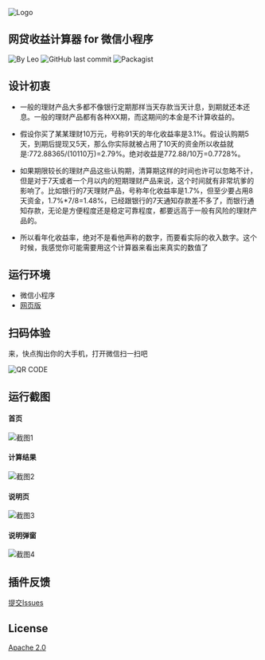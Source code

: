 ![Logo](https://github.com/leochan2017/p2pcalc-xcx/blob/master/%E7%B4%A0%E6%9D%90/logo/%E7%90%86%E8%B4%A2-128.png?raw=true)

## 网贷收益计算器 for 微信小程序
![By Leo](https://img.shields.io/badge/Powered_by-Leo-red.svg?style=flat) 
![GitHub last commit](https://img.shields.io/github/last-commit/leochan2017/p2pcalc-xcx.svg)
![Packagist](https://img.shields.io/packagist/l/doctrine/orm.svg)


## 设计初衷
- 一般的理财产品大多都不像银行定期那样当天存款当天计息，到期就还本还息。一般的理财产品都有各种XX期，而这期间的本金是不计算收益的。

- 假设你买了某某理财10万元，号称91天的年化收益率是3.1%。假设认购期5天，到期后提现又5天，那么你实际就被占用了10天的资金所以收益就是:772.88365/(10110万)=2.79%。绝对收益是772.88/10万=0.7728%。

- 如果期限较长的理财产品这些认购期，清算期这样的时间也许可以忽略不计，但是对于7天或者一个月以内的短期理财产品来说，这个时间就有非常坑爹的影响了。比如银行的7天理财产品，号称年化收益率是1.7%，但至少要占用8天资金，1.7%*7/8=1.48%，已经跟银行的7天通知存款差不多了，而银行通知存款，无论是方便程度还是稳定可靠程度，都要远高于一般有风险的理财产品的。

- 所以看年化收益率，绝对不是看他声称的数字，而要看实际的收入数字。这个时候，我感觉你可能需要用这个计算器来看出来真实的数值了
 


## 运行环境
- 微信小程序
- [网页版](https://github.com/leochan2017/p2pcalc)


## 扫码体验
来，快点掏出你的大手机，打开微信扫一扫吧

![QR CODE](https://github.com/leochan2017/p2pcalc-xcx/blob/master/%E7%B4%A0%E6%9D%90/gh_cfc6dc4a1bc8_258.jpg?raw=true)


## 运行截图
#### 首页
![截图1](https://github.com/leochan2017/p2pcalc-xcx/blob/master/%E7%B4%A0%E6%9D%90/%E6%88%AA%E5%9B%BE/1.png?raw=true)

#### 计算结果
![截图2](https://github.com/leochan2017/p2pcalc-xcx/blob/master/%E7%B4%A0%E6%9D%90/%E6%88%AA%E5%9B%BE/2.png?raw=true)

#### 说明页
![截图3](https://github.com/leochan2017/p2pcalc-xcx/blob/master/%E7%B4%A0%E6%9D%90/%E6%88%AA%E5%9B%BE/3.png?raw=true)

#### 说明弹窗
![截图4](https://github.com/leochan2017/p2pcalc-xcx/blob/master/%E7%B4%A0%E6%9D%90/%E6%88%AA%E5%9B%BE/4.png?raw=true)


## 插件反馈
[提交Issues](https://github.com/leochan2017/p2pcalc-xcx/issues/new)


## License
[Apache 2.0](https://opensource.org/licenses/Apache-2.0)